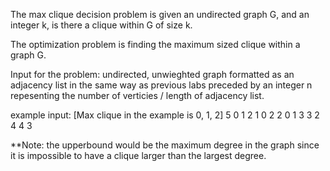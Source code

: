 The max clique decision problem is given an undirected graph G, and an integer k, is there a clique within G of size k.

The optimization problem is finding the maximum sized clique within a graph G.

Input for the problem: undirected, unwieghted graph formatted as an adjacency list in the same way as previous labs preceded by an integer n repesenting the number of verticies / length of adjacency list.

example input: [Max clique in the example is 0, 1, 2]
5
0 1 2
1 0 2
2 0 1 3
3 2 4
4 3

**Note: the upperbound would be the maximum degree in the graph since it is impossible to have a clique larger than the largest degree.
